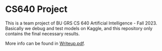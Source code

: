 # CS640 Project  

This is a team project of BU GRS CS 640 Artificial Intelligence - Fall 2023. Basically we debug and test models on Kaggle, and this repository only contains the final necessary results.  

More info can be found in [Writeup.pdf](Writeup.pdf). 